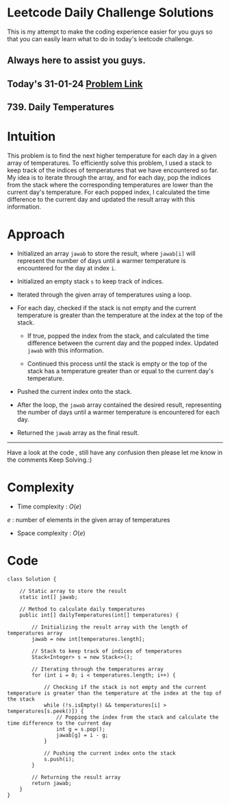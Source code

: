 # Leetcode Daily Challenge Solutions

This is my attempt to make the coding experience easier for you guys so that you can easily learn what to do in today's leetcode challenge.


## Always here to assist you guys.

## Today's 31-01-24 [Problem Link](https://leetcode.com/problems/daily-temperatures/description/?envType=daily-question&envId=2024-01-31)
## 739. Daily Temperatures

# Intuition
<!-- Describe your first thoughts on how to solve this problem. -->
This problem is to find the next higher temperature for each day in a given array of temperatures. To efficiently solve this problem, I used a stack to keep track of the indices of temperatures that we have encountered so far. My idea is to iterate through the array, and for each day, pop the indices from the stack where the corresponding temperatures are lower than the current day's temperature. For each popped index, I calculated the time difference to the current day and updated the result array with this information.


# Approach
<!-- Describe your approach to solving the problem. -->
- Initialized an array `jawab` to store the result, where `jawab[i]` will represent the number of days until a warmer temperature is encountered for the day at index `i`.

- Initialized an empty stack `s` to keep track of indices.

- Iterated through the given array of temperatures using a loop.

- For each day, checked if the stack is not empty and the current temperature is greater than the temperature at the index at the top of the stack.

  - If true, popped the index from the stack, and calculated the time difference between the current day and the popped index. Updated `jawab` with this information.

  - Continued this process until the stack is empty or the top of the stack has a temperature greater than or equal to the current day's temperature.

- Pushed the current index onto the stack.

- After the loop, the `jawab` array contained the desired result, representing the number of days until a warmer temperature is encountered for each day.

- Returned the `jawab` array as the final result.

---
Have a look at the code , still have any confusion then please let me know in the comments
Keep Solving.:)

# Complexity
- Time complexity : $O(e)$
<!-- Add your time complexity here, e.g. $$O(n)$$ -->

$e$ :  number of elements in the given array of temperatures
- Space complexity : $O(e)$
<!-- Add your space complexity here, e.g. $$O(n)$$ -->

# Code
```
class Solution {

    // Static array to store the result
    static int[] jawab;

    // Method to calculate daily temperatures
    public int[] dailyTemperatures(int[] temperatures) {
        
        // Initializing the result array with the length of temperatures array
        jawab = new int[temperatures.length];
        
        // Stack to keep track of indices of temperatures
        Stack<Integer> s = new Stack<>();

        // Iterating through the temperatures array
        for (int i = 0; i < temperatures.length; i++) {

            // Checking if the stack is not empty and the current temperature is greater than the temperature at the index at the top of the stack
            while (!s.isEmpty() && temperatures[i] > temperatures[s.peek()]) {
                // Popping the index from the stack and calculate the time difference to the current day
                int g = s.pop();
                jawab[g] = i - g;
            }

            // Pushing the current index onto the stack
            s.push(i);
        }

        // Returning the result array
        return jawab;
    }
}

```